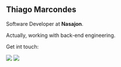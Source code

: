 ## Thiago Marcondes

Software Developer at **Nasajon**.

Actually, working with back-end engineering.

Get int touch:

[<img src="https://img.shields.io/badge/LinkedIn-0077B5?style=for-the-badge&logo=linkedin&logoColor=white">](https://www.linkedin.com/in/thiago-marcondes-5a98a2222/) <a href="mailto:thiagoox2@gmail.com?"><img src="https://img.shields.io/badge/gmail-%23DD0031.svg?&style=for-the-badge&logo=gmail&logoColor=white"/></a>
